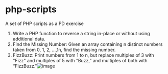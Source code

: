 # php-scripts
A set of PHP scripts as a PD exercise

1. Write a PHP function to reverse a string in-place or without using additional data.
2. Find the Missing Number: Given an array containing n distinct numbers taken from 0, 1, 2, ...,1n, find the missing number.
3. FizzBuzz: Print numbers from 1 to n, but replace multiples of 3 with "Fizz" and multiples of 5 with “Buzz,” and multiples of both with “FizzBuzz."![image](https://github.com/rjzealley/php-scripts/assets/12252274/4cfbf522-2e85-4fb9-8422-35a64b921f08)

